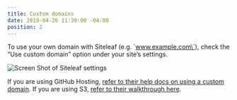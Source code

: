 ```yaml
---
title: Custom domains
date: 2019-04-26 11:30:00 -04:00
position: 2
---
```


To use your own domain with Siteleaf (e.g. \`www.example.com\`), check the “Use custom domain” option under your site’s settings.

![Screen Shot of Siteleaf settings](/uploads/Screen%20Shot%202019-04-26%20at%2011.19.28%20AM.png)

If you are using GitHub Hosting, [refer to their help docs on using a custom domain](https://help.github.com/en/articles/adding-or-removing-a-custom-domain-for-your-github-pages-site). If you are using S3, [refer to their walkthrough here](https://docs.aws.amazon.com/AmazonS3/latest/dev/website-hosting-custom-domain-walkthrough.html).